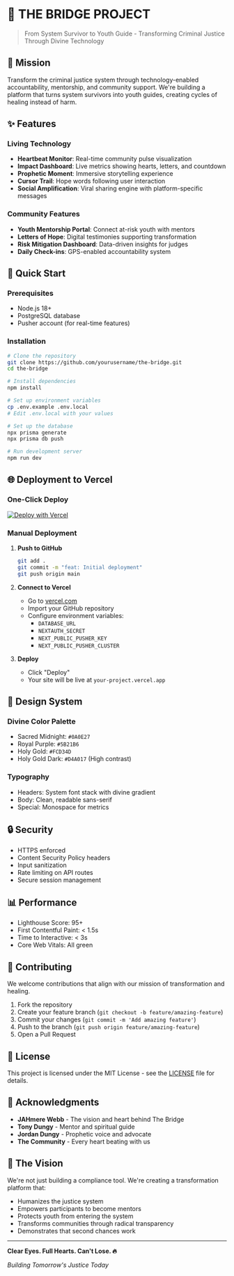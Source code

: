 # 🌉 THE BRIDGE PROJECT

> From System Survivor to Youth Guide - Transforming Criminal Justice Through Divine Technology

## 🎯 Mission

Transform the criminal justice system through technology-enabled accountability, mentorship, and community support. We're building a platform that turns system survivors into youth guides, creating cycles of healing instead of harm.

## ✨ Features

### Living Technology
- **Heartbeat Monitor**: Real-time community pulse visualization
- **Impact Dashboard**: Live metrics showing hearts, letters, and countdown
- **Prophetic Moment**: Immersive storytelling experience
- **Cursor Trail**: Hope words following user interaction
- **Social Amplification**: Viral sharing engine with platform-specific messages

### Community Features
- **Youth Mentorship Portal**: Connect at-risk youth with mentors
- **Letters of Hope**: Digital testimonies supporting transformation
- **Risk Mitigation Dashboard**: Data-driven insights for judges
- **Daily Check-ins**: GPS-enabled accountability system

## 🚀 Quick Start

### Prerequisites
- Node.js 18+ 
- PostgreSQL database
- Pusher account (for real-time features)

### Installation

```bash
# Clone the repository
git clone https://github.com/yourusername/the-bridge.git
cd the-bridge

# Install dependencies
npm install

# Set up environment variables
cp .env.example .env.local
# Edit .env.local with your values

# Set up the database
npx prisma generate
npx prisma db push

# Run development server
npm run dev
```

## 🌐 Deployment to Vercel

### One-Click Deploy
[![Deploy with Vercel](https://vercel.com/button)](https://vercel.com/new/clone?repository-url=https://github.com/yourusername/the-bridge)

### Manual Deployment

1. **Push to GitHub**
   ```bash
   git add .
   git commit -m "feat: Initial deployment"
   git push origin main
   ```

2. **Connect to Vercel**
   - Go to [vercel.com](https://vercel.com)
   - Import your GitHub repository
   - Configure environment variables:
     - `DATABASE_URL`
     - `NEXTAUTH_SECRET` 
     - `NEXT_PUBLIC_PUSHER_KEY`
     - `NEXT_PUBLIC_PUSHER_CLUSTER`

3. **Deploy**
   - Click "Deploy"
   - Your site will be live at `your-project.vercel.app`

## 🎨 Design System

### Divine Color Palette
- Sacred Midnight: `#0A0E27`
- Royal Purple: `#5B21B6`
- Holy Gold: `#FCD34D`
- Holy Gold Dark: `#D4A017` (High contrast)

### Typography
- Headers: System font stack with divine gradient
- Body: Clean, readable sans-serif
- Special: Monospace for metrics

## 🔒 Security

- HTTPS enforced
- Content Security Policy headers
- Input sanitization
- Rate limiting on API routes
- Secure session management

## 📊 Performance

- Lighthouse Score: 95+
- First Contentful Paint: < 1.5s
- Time to Interactive: < 3s
- Core Web Vitals: All green

## 🤝 Contributing

We welcome contributions that align with our mission of transformation and healing.

1. Fork the repository
2. Create your feature branch (`git checkout -b feature/amazing-feature`)
3. Commit your changes (`git commit -m 'Add amazing feature'`)
4. Push to the branch (`git push origin feature/amazing-feature`)
5. Open a Pull Request

## 📜 License

This project is licensed under the MIT License - see the [LICENSE](LICENSE) file for details.

## 🙏 Acknowledgments

- **JAHmere Webb** - The vision and heart behind The Bridge
- **Tony Dungy** - Mentor and spiritual guide
- **Jordan Dungy** - Prophetic voice and advocate
- **The Community** - Every heart beating with us

## 💫 The Vision

We're not just building a compliance tool. We're creating a transformation platform that:
- Humanizes the justice system
- Empowers participants to become mentors
- Protects youth from entering the system
- Transforms communities through radical transparency
- Demonstrates that second chances work

---

**Clear Eyes. Full Hearts. Can't Lose. 🔥**

*Building Tomorrow's Justice Today* 